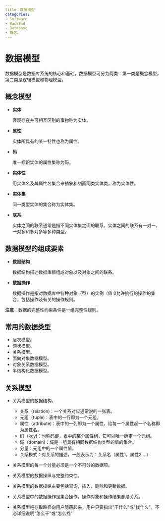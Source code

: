 ```yaml
---
title：数据模型
categories:
- Software
- BackEnd
- Database
- 概念。
---
```

#  数据模型

数据模型是数据库系统的核心和基础，数据模型可分为两类：第一类是概念模型，第二类是逻辑模型和物理模型。

## 概念模型

- **实体**

    客观存在并可相互区别的事物称为实体。

- **属性**

    实体所具有的某一特性也称为属性。

- **码**

    唯一标识实体的属性集称为码。

- **实体性**

    用实体名及其属性名集合来抽象和刻画同类实体类，称为实体性。

- **实体集**

    同一类型实体的集合称为实体集。

- **联系**

    实体之间的联系通常是指不同实体集之间的联系，实体之间的联系有一对一，一对多和多对多等多种类型。

## 数据模型的组成要素

- **数据结构**

    数据结构描述数据库额组成对象以及对象之间的联系。

- **数据操作**

    数据操作是指对数据库中各种对象（型）的实例（值 0允许执行的操作的集合，包括操作及有关的操作规则。

**注意**：数据的完整性约束条件是一组完整性规则。

## 常用的数据类型

- 层次模型。
- 网状模型。
- 关系模型。
- 面向对象数据模型。
- 对象关系数据模型。
- 半结构化数据模型。

##  关系模型

- 关系模型的数据结构。
    - 关系（relation)：一个关系对应通常说的一张表。
    - 元组（tuple)：表中的一行即为一个元组。
    - 属性（attribute)：表中的一列即为一个属性，给每一个属性起一个名称即为属性名。
    - 码（key)：也称码键，表中的某个属性组，它可以唯一确定一个元组。
    - 域（domain)：域是一组具有相同数据结构类型的值的集合。
    - 分量：元组中的一个属性值。
    - 关系模式：对关系的描述，一般表示为：关系名（属性1，属性2,...)

- 关系模型的每一个分量必须是一个不可分的数据项。
- 关系模型的数据操纵与完整约束性。
- 关系模型的数据操纵主要包括查询，插入，删除和更新数据。
- 关系模型中的数据操作是集合操作，操作对象和操作结果都是关系。
- 关系模型吧存取路径向用户隐蔽起来，用户只要指出"干什么"或"找什么"，不必详细说明"怎么干"或"怎么找"